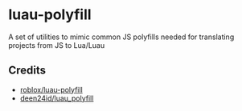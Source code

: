 # luau-polyfill
A set of utilities to mimic common JS polyfills needed for translating projects from JS to Lua/Luau

## Credits
- [roblox/luau-polyfill](https://github.com/Roblox/luau-polyfill)
- [deen24id/luau_polyfill](https://pesde.dev/packages/deen24id/luau_polyfill)
